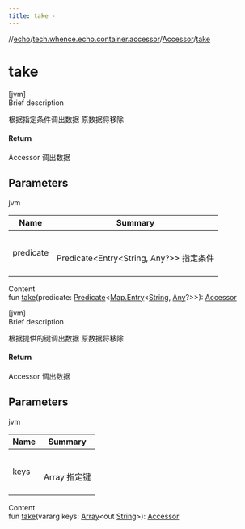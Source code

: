 ```yaml
---
title: take -
---
```

//[echo](../../index.md)/[tech.whence.echo.container.accessor](../index.md)/[Accessor](index.md)/[take](take.md)



# take  
[jvm]  
Brief description  


根据指定条件调出数据 原数据将移除



#### Return  


Accessor 调出数据



## Parameters  
  
jvm  
  
|  Name|  Summary| 
|---|---|
| predicate| <br><br>Predicate<Entry<String, Any?>> 指定条件<br><br>
  
  
Content  
fun [take](take.md)(predicate: [Predicate](../../tech.whence.echo.function/-predicate/index.md)<[Map.Entry](https://kotlinlang.org/api/latest/jvm/stdlib/kotlin.collections/-map/-entry/index.html)<[String](https://kotlinlang.org/api/latest/jvm/stdlib/kotlin/-string/index.html), [Any](https://kotlinlang.org/api/latest/jvm/stdlib/kotlin/-any/index.html)?>>): [Accessor](index.md)  


[jvm]  
Brief description  


根据提供的键调出数据 原数据将移除



#### Return  


Accessor 调出数据



## Parameters  
  
jvm  
  
|  Name|  Summary| 
|---|---|
| keys| <br><br>Array<out String> 指定键<br><br>
  
  
Content  
fun [take](take.md)(vararg keys: [Array](https://kotlinlang.org/api/latest/jvm/stdlib/kotlin/-array/index.html)<out [String](https://kotlinlang.org/api/latest/jvm/stdlib/kotlin/-string/index.html)>): [Accessor](index.md)  



